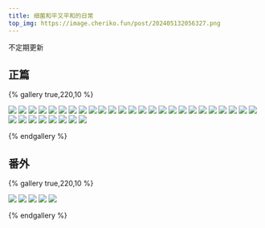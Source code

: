 ```yaml
---
title: 细菌和平又平和的日常
top_img: https://image.cheriko.fun/post/202405132056327.png
---
```


不定期更新

## 正篇

{% gallery true,220,10 %}

![](https://image.cheriko.fun/post/202405132043771.png)
![](https://image.cheriko.fun/post/202405132044589.png)
![](https://image.cheriko.fun/post/202405132044462.png)
![](https://image.cheriko.fun/post/202405132044413.png)
![](https://image.cheriko.fun/post/202405132044389.png)
![](https://image.cheriko.fun/post/202405132044758.png)
![](https://image.cheriko.fun/post/202405132045411.png)
![](https://image.cheriko.fun/post/202405132045901.png)
![](https://image.cheriko.fun/post/202405132045886.png)
![](https://image.cheriko.fun/post/202405132045489.png)
![](https://image.cheriko.fun/post/202509231620087.png)
![](https://image.cheriko.fun/post/202405132045044.png)
![](https://image.cheriko.fun/post/202405132047390.png)
![](https://image.cheriko.fun/post/202405132047583.png)
![](https://image.cheriko.fun/post/202405132047424.png)
![](https://image.cheriko.fun/post/202405132047732.png)
![](https://image.cheriko.fun/post/202405132047214.png)
![](https://image.cheriko.fun/post/202405132048879.png)
![](https://image.cheriko.fun/post/202405132048481.png)
![](https://image.cheriko.fun/post/202405132048520.png)
![](https://image.cheriko.fun/post/202405132048588.png)
![](https://image.cheriko.fun/post/202405132048363.png)
![](https://image.cheriko.fun/post/202405132048153.png)
![](https://image.cheriko.fun/post/202405132049127.png)
![](https://image.cheriko.fun/post/202405132049214.png)
![](https://image.cheriko.fun/post/202509231614253.PNG)
![](https://image.cheriko.fun/post/202509231614852.PNG)
![](https://image.cheriko.fun/post/202509231614266.PNG)
![](https://image.cheriko.fun/post/202509231614621.PNG)
![](https://image.cheriko.fun/post/202509231615659.png)
![](https://image.cheriko.fun/post/202509231616542.PNG)
![](https://image.cheriko.fun/post/202509231617978.PNG)
![](https://image.cheriko.fun/post/202509231617844.JPG)

{% endgallery %}

## 番外

{% gallery true,220,10 %}

![](https://image.cheriko.fun/post/202405132053250.png)
![](https://image.cheriko.fun/post/202405132056566.png)
![](https://image.cheriko.fun/post/202405132056327.png)
![](https://image.cheriko.fun/post/202405132053618.png)
![](https://image.cheriko.fun/post/202405132053738.png)

{% endgallery %}